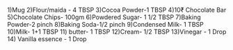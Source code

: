 1)Mug
2)Flour/maida - 4 TBSP
3)Cocoa Powder-1 TBSP
4)10₹ Chocolate Bar
5)Chocolate Chips- 100gm
6)Powdered Sugar- 1 1/2 TBSP
7)Baking Powder-2 pinch
8)Baking Soda-1/2 pinch
9)Condensed Milk- 1 TBSP
10)Milk- 1+1 TBSP
11) butter- 1 TBSP
12)Cream- 1/2 TBSP
13)Vinegar - 1 Drop
14) Vanilla essence - 1 Drop